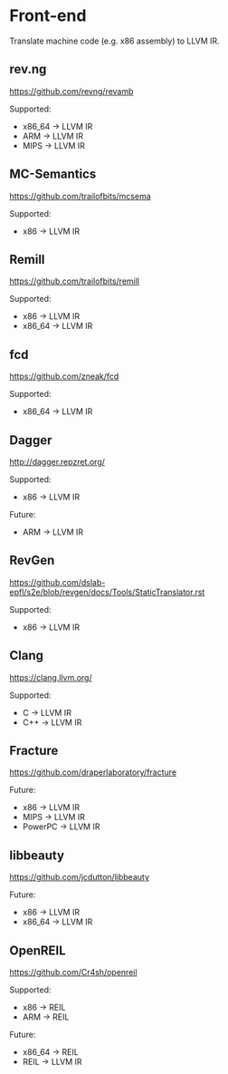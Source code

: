 # Front-end

Translate machine code (e.g. x86 assembly) to LLVM IR.

## rev.ng

https://github.com/revng/revamb

Supported:
* x86_64 -> LLVM IR
* ARM -> LLVM IR
* MIPS -> LLVM IR

## MC-Semantics

https://github.com/trailofbits/mcsema

Supported:
* x86 -> LLVM IR

## Remill

https://github.com/trailofbits/remill

Supported:
* x86 -> LLVM IR
* x86_64 -> LLVM IR

## fcd

https://github.com/zneak/fcd

Supported:
* x86_64 -> LLVM IR

## Dagger

http://dagger.repzret.org/

Supported:
* x86 -> LLVM IR

Future:
* ARM -> LLVM IR

## RevGen

https://github.com/dslab-epfl/s2e/blob/revgen/docs/Tools/StaticTranslator.rst

Supported:

* x86 -> LLVM IR

## Clang

https://clang.llvm.org/

Supported:
* C -> LLVM IR
* C++ -> LLVM IR

## Fracture

https://github.com/draperlaboratory/fracture

Future:
* x86 -> LLVM IR
* MIPS -> LLVM IR
* PowerPC -> LLVM IR

## libbeauty

https://github.com/jcdutton/libbeauty

Future:
* x86 -> LLVM IR
* x86_64 -> LLVM IR

## OpenREIL

https://github.com/Cr4sh/openreil

Supported:
* x86 -> REIL
* ARM -> REIL

Future:
* x86_64 -> REIL
* REIL -> LLVM IR
